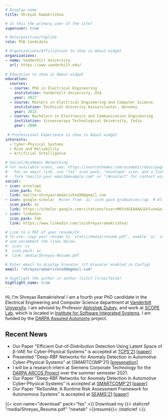 ```yaml
---
# Display name
title: Shreyas Ramakrishna

# Is this the primary user of the site?
superuser: true

# Role/position/tagline
role: PhD Candidate

# Organizations/Affiliations to show in About widget
organizations:
- name: Vanderbilt University
  url: https://www.vanderbilt.edu/
  
# Education to show in About widget
education:
  courses:
  - course: PhD in Electrical Engineering
    institution: Vanderbilt University, USA
    year: 2017
  - course: Masters in Electrical Engineering and Computer Science
    institution: Technical Univerity Kaiserslauter, Germany
    year: 2013
  - course: Bachelors in Electronics and Communication Engineering
    institution: Visvesvaraya Technological University, India
    year: 2008
    
 # Professional Experience to show in About widget
interests:
  - Cyber-Physical Systems 
  - Risk and Reliability
  - Artificial Intelligence

# Social/Academic Networking
# For available icons, see: https://sourcethemes.com/academic/docs/page-builder/#icons
#   For an email link, use "fas" icon pack, "envelope" icon, and a link in the
#   form "mailto:your-email@example.com" or "/#contact" for contact widget.
social:
- icon: envelope
  icon_pack: fas
  link: mailto:shreyasramakrishna90@gmail.com
- icon: google-scholar  #icon from `ai` icon pack graduation-cap  # Alternatively, use `
  icon_pack: ai
  link: https://scholar.google.com/citations?user=M6Yu9GEAAAAJ&hl=en&oi=ao
- icon: linkedin
  icon_pack: fab
  link: https://www.linkedin.com/in/shreyasramakrishna/

# Link to a PDF of your resume/CV.
# To use: copy your resume to `static/media/resume.pdf`, enable `ai` icons in `params.toml`, 
# and uncomment the lines below.
#- icon: cv
#  icon_pack: ai
#  link: media/Shreyas-Resume.pdf

# Enter email to display Gravatar (if Gravatar enabled in Config)
email: "shreyasramakrishna90@gmail.com"

# Highlight the author in author lists? (true/false)
highlight_name: true
---
```

Hi, I'm Shreyas Ramakrishna! I am a fourth year PhD candidate in the Electrical Engineering and Computer Science department at [Vanderbilt University](https://www.vanderbilt.edu/). I am advised by Professor [Abhishek Dubey](https://engineering.vanderbilt.edu/bio/abhishek-dubey), and work at [SCOPE Lab](https://scopelab.ai/index.html), which is located in [Institute for Software Integrated Systems](https://www.isis.vanderbilt.edu/). I am funded by the [DARPA Assured Autonomy](https://www.darpa.mil/program/assured-autonomy) project.

## Recent News

* Our Paper "Efficient Out-of-Distribution Detection Using Latent Space of β-VAE for Cyber-Physical Systems" is accepted at [TCPS'21](https://dl.acm.org/journal/tcps/special-issue-ai) [[paper]](https://arxiv.org/abs/2108.11800)
* Presented "Deep-RBF Networks for Anomaly Detection in Automotive Cyber-Physical Systems" at [SMARTCOMP'21] [[presenation]](https://vanderbilt365-my.sharepoint.com/:v:/g/personal/shreyas_ramakrishna_vanderbilt_edu/ERjG3U3gV-RKvhHWVIdibGABaO4-2oCMDPbOzjgxaKXtxw?e=3O3ts7)
* I will be a research intern at Siemens Corporate Technology for the [DARPA ARCOS Project](https://www.darpa.mil/program/automated-rapid-certification-of-software) over the summer semester 2021.  
* Our Paper "Deep-RBF Networks for Anomaly Detection in Automotive Cyber-Physical Systems" is accepted at [SMARTCOMP'21](https://www.smart-comp.info/) [[paper]](https://arxiv.org/abs/2103.14172)
* Our Paper "ReSonAte: A Runtime Risk Assessment Framework for Autonomous Systems" is accepted at [SEAMS'21](https://conf.researchr.org/home/seams-2021) [[paper]](https://arxiv.org/abs/2102.09419)

{{< icon name="download" pack="fas" >}} Download my {{< staticref "media/Shreyas_Resume.pdf" "newtab" >}}resumé{{< /staticref >}}.

